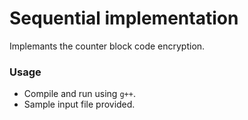 # Sequential implementation

Implemants the counter block code encryption.

### Usage

- Compile and run using `g++`.
- Sample input file provided.